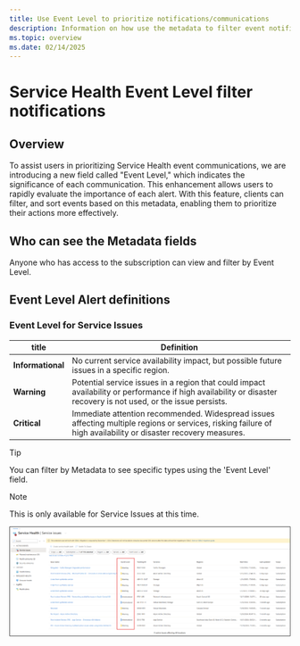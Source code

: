 ```yaml
---
title: Use Event Level to prioritize notifications/communications
description: Information on how use the metadata to filter event notifications 
ms.topic: overview
ms.date: 02/14/2025
---
```

# Service Health Event Level filter notifications

## Overview
To assist users in prioritizing Service Health event communications, we are introducing a new field called "Event Level," which indicates the significance of each communication. This enhancement allows users to rapidly evaluate the importance of each alert. With this feature, clients can filter, and sort events based on this metadata, enabling them to prioritize their actions more effectively.

## Who can see the Metadata fields
Anyone who has access to the subscription can view and filter by Event Level.

## Event Level Alert definitions
### Event Level for Service Issues

|title|Definition|
|-----|-----|
|**Informational**|No current service availability impact, but possible future issues in a specific region.|
|**Warning**|Potential service issues in a region that could impact availability or performance if high availability or disaster recovery is not used, or the issue persists.|
|**Critical**|Immediate attention recommended. Widespread issues affecting multiple regions or services, risking failure of high availability or disaster recovery measures.|

>[!Tip] 
>You can filter by Metadata to see specific types using the 'Event Level' field.

>[!NOTE] 
>This is only available for Service Issues at this time.
>

![new media filter](./media/metada-screen.png)

